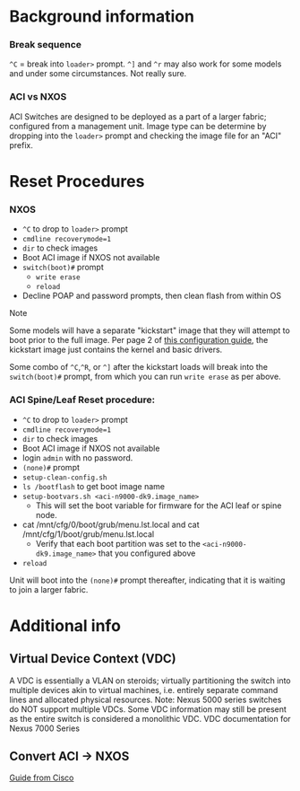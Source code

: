 # Background information

### Break sequence
`^C` = break into `loader>` prompt.
`^]` and `^r` may also work for some models and under some circumstances. Not really sure.

### ACI vs NXOS

ACI Switches are designed to be deployed as a part of a larger fabric; configured from a management unit.
Image type can be determine by dropping into the `loader>` prompt and checking the image file for an "ACI" prefix.

# Reset Procedures 
### NXOS
- `^C` to drop to `loader>` prompt
- `cmdline recoverymode=1`
- `dir` to check images
- Boot ACI image if NXOS not available
- `switch(boot)#` prompt
  - `write erase`
  - `reload`
- Decline POAP and password prompts, then clean flash from within OS
> [!NOTE]
> Some models will have a separate "kickstart" image that they will attempt to boot prior to the full image. Per page 2 of [this configuration guide](https://www.cisco.com/en/US/docs/storage/san_switches/mds9000/sw/rel_1_x/1_0_2/san-os/configuration/guide/SwImage.pdf), the kickstart image just contains the kernel and basic drivers.
> 
> Some combo of `^C`,`^R`, or `^]` after the kickstart loads will break into the `switch(boot)#` prompt, from which you can run `write erase` as per above.

### ACI Spine/Leaf Reset procedure:
- `^C` to drop to `loader>` prompt
- `cmdline recoverymode=1`
- `dir` to check images
- Boot ACI image if NXOS not available
- login `admin` with no password.
- `(none)#` prompt
- `setup-clean-config.sh`
- `ls /bootflash` to get boot image name
- `setup-bootvars.sh <aci-n9000-dk9.image_name>`
  - This will set the boot variable for firmware for the ACI leaf or spine node.
- cat /mnt/cfg/0/boot/grub/menu.lst.local and cat /mnt/cfg/1/boot/grub/menu.lst.local
  - Verify that each boot partition was set to the `<aci-n9000-dk9.image_name>` that you configured above
- `reload`

Unit will boot into the `(none)#` prompt thereafter, indicating that it is waiting to join a larger fabric.



# Additional info
## Virtual Device Context (VDC)
A VDC is essentially a VLAN on steroids; virtually partitioning the switch into multiple devices akin to virtual machines, i.e. entirely separate command lines and allocated physical resources.
Note: Nexus 5000 series switches do NOT support multiple VDCs. Some VDC information may still be present as the entire switch is considered a monolithic VDC.
VDC documentation for Nexus 7000 Series

## Convert ACI → NXOS
[Guide from Cisco](https://www.cisco.com/c/en/us/td/docs/dcn/nx-os/nexus9000/102x/upgrade/b-cisco-nexus-9000-nx-os-software-upgrade-downgrade-guide-102x/m_converting_from_cisco_nx-os_to_aci_mode_10x.html)
